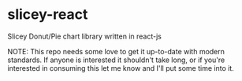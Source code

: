 # slicey-react

Slicey Donut/Pie chart library written in react-js

NOTE: This repo needs some love to get it up-to-date with modern standards.
If anyone is interested it shouldn't take long, or if you're interested in consuming this let me know and I'll put some time into it.
